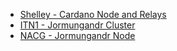 * [Shelley - Cardano Node and Relays](ShelleyMainnetPool.md)
* [ITN1 - Jormungandr Cluster](ITN1_CLUSTER.md)
* [NACG - Jormungandr Node](NACG.md)
